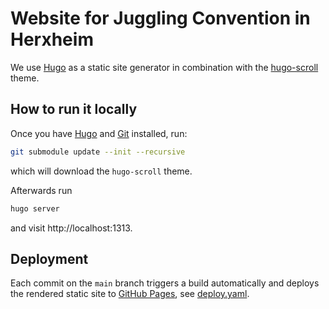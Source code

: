 # Website for Juggling Convention in Herxheim

We use [Hugo](https://gohugo.io/) as a static site generator in combination with
the [hugo-scroll](https://github.com/zjedi/hugo-scroll) theme.

## How to run it locally

Once you have [Hugo](https://gohugo.io/installation/) and [Git](https://github.com/git-guides/install-git) installed, run:

```sh
git submodule update --init --recursive
```

which will download the `hugo-scroll` theme.

Afterwards run

```sh
hugo server
```

and visit http://localhost:1313.

## Deployment

Each commit on the `main` branch triggers a build automatically and deploys the
rendered static site to [GitHub Pages](https://pages.github.com/), see
[deploy.yaml](.github/workflows/deploy.yaml).
